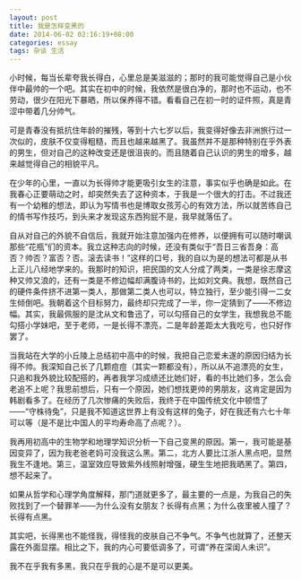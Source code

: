 ```yaml
---
layout: post
title: 我是怎样变黑的
date: 2014-06-02 02:16:19+08:00
categories: essay
tags: 杂谈 生活
---
```


小时候，每当长辈夸我长得白，心里总是美滋滋的；那时的我可能觉得自己是小伙伴中最帅的一个吧。其实在初中的时候，我依然是很白净的，那时也不运动，也不劳动，很少在阳光下暴晒，所以保养得不错。看看自己在初一时的证件照，真是青涩中带着几分帅气。

可是青春没有抵抗住年龄的摧残，等到十六七岁以后，我变得好像去非洲旅行过一次似的，皮肤不仅变得粗糙，而且也越来越黑了。我虽然并不是那种特别在乎外表的男生，但对自己的这种改变还是很沮丧的。而且随着自己认识的男生的增多，越来越觉得自己的相貌平凡。

在少年的心里，一直以为长得帅才能更吸引女生的注意，事实似乎也确是如此。在我春心正要萌动之时，却突然失去了这种资本，于我是一个很大的打击。不过我还有一个幼稚的想法，即认为写情书也是博取女孩芳心的有效方法，所以就苦练自己的情书写作技巧，到头来才发现这东西狗屁不是，我早就落伍了。

自从对自己的外貌不自信后，我就开始注意加强内在修养，以便拥有可以随时嘲讽那些“花瓶”们的资本。我立这种志向的时候，还没有类似于“吾日三省吾身：高否？帅否？富否？否。滚去读书！”这样的口号，我的自以为是的想法可都是从书上正儿八经地学来的。我那时的知识，把民国的文人分成了两类，一类是徐志摩这种又帅又浪的，还有一类是不修边幅却满腹诗书的，比如刘文典。我想，既然自己的硬件条件挤不进第一类人，那做第二类人也可以，特立独行，至少能引得一二女生倾倒吧。我朝着这个目标努力，最终却只完成了一半，你一定猜到了——不修边幅。其实，我最佩服的是沈从文和鲁迅了，可以勾搭自己的女学生，我想我总不能勾搭小学妹吧，至于老师，一是长得不漂亮，二是年龄差距太大我吃亏，也只好作罢了。

当我站在大学的小丘陵上总结初中高中的时候，我把自己恋爱未遂的原因归结为长得不帅。我深知自己长了几颗痘痘（其实一颗都没有），所以从不追漂亮的女生，只追和我外貌比较配搭的，再者我学习成绩还比她们好，看的书比她们多，怎么会老追不上呢？我思前想后，只有一个原因，她们想找更帅的男朋友，这肯定是因为韩剧看多了。在经历了几次惨痛的失败后，我终于在中国传统文化中顿悟了——“守株待兔”，只是我不知道这世界上有没有这样的兔子，好在我还有六七十年可以等（是不是比中国人的平均寿命高了点呢？）。

我再用初高中的生物学和地理学知识分析一下自己变黑的原因。第一，我可能是基因变异了，因为我老爸老妈可没我这么黑。第二，北方人要比江浙人黑点吧，显然我生不逢地。第三，温室效应导致紫外线照射增强，硬生生地把我晒黑了。第四，想不起来了。

如果从哲学和心理学角度解释，那门道就更多了，最主要的一点是，为我自己的失败找到了一个替罪羊——为什么没有女朋友？长得有点黑；为什么夜里被人撞了？长得有点黑。

其实吧，长得黑也不能怪我，得怪我的皮肤自己不争气。不争气也就算了，还整天露在外面显摆。相比之下，我的内心可要低调多了，可谓“养在深闺人未识”。

我不在乎我有多黑，我只在乎我的心是不是可以更美。
